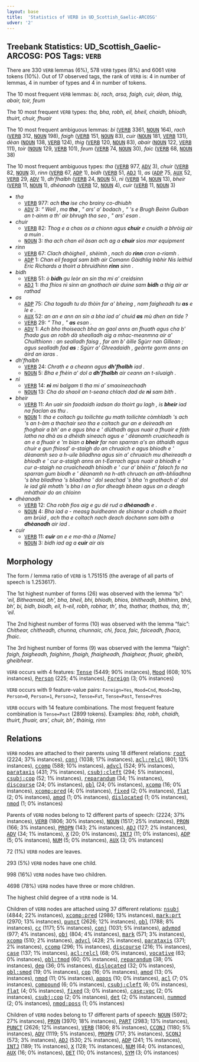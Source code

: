 ```yaml
---
layout: base
title:  'Statistics of VERB in UD_Scottish_Gaelic-ARCOSG'
udver: '2'
---
```


## Treebank Statistics: UD_Scottish_Gaelic-ARCOSG: POS Tags: `VERB`

There are 330 `VERB` lemmas (6%), 578 `VERB` types (8%) and 6061 `VERB` tokens (10%).
Out of 17 observed tags, the rank of `VERB` is: 4 in number of lemmas, 4 in number of types and 4 in number of tokens.

The 10 most frequent `VERB` lemmas: <em>bi, rach, arsa, faigh, cuir, dèan, thig, abair, toir, feum</em>

The 10 most frequent `VERB` types:  <em>tha, bha, robh, eil, bheil, chaidh, bhiodh, thuirt, chuir, fhuair</em>

The 10 most frequent ambiguous lemmas: <em>bi</em> (<tt><a href="gd_arcosg-pos-VERB.html">VERB</a></tt> 3361, <tt><a href="gd_arcosg-pos-NOUN.html">NOUN</a></tt> 164), <em>rach</em> (<tt><a href="gd_arcosg-pos-VERB.html">VERB</a></tt> 312, <tt><a href="gd_arcosg-pos-NOUN.html">NOUN</a></tt> 198), <em>faigh</em> (<tt><a href="gd_arcosg-pos-VERB.html">VERB</a></tt> 151, <tt><a href="gd_arcosg-pos-NOUN.html">NOUN</a></tt> 83), <em>cuir</em> (<tt><a href="gd_arcosg-pos-NOUN.html">NOUN</a></tt> 181, <tt><a href="gd_arcosg-pos-VERB.html">VERB</a></tt> 131), <em>dèan</em> (<tt><a href="gd_arcosg-pos-NOUN.html">NOUN</a></tt> 138, <tt><a href="gd_arcosg-pos-VERB.html">VERB</a></tt> 124), <em>thig</em> (<tt><a href="gd_arcosg-pos-VERB.html">VERB</a></tt> 120, <tt><a href="gd_arcosg-pos-NOUN.html">NOUN</a></tt> 83), <em>abair</em> (<tt><a href="gd_arcosg-pos-NOUN.html">NOUN</a></tt> 122, <tt><a href="gd_arcosg-pos-VERB.html">VERB</a></tt> 111), <em>toir</em> (<tt><a href="gd_arcosg-pos-NOUN.html">NOUN</a></tt> 129, <tt><a href="gd_arcosg-pos-VERB.html">VERB</a></tt> 101), <em>feum</em> (<tt><a href="gd_arcosg-pos-VERB.html">VERB</a></tt> 74, <tt><a href="gd_arcosg-pos-NOUN.html">NOUN</a></tt> 30), <em>faic</em> (<tt><a href="gd_arcosg-pos-VERB.html">VERB</a></tt> 68, <tt><a href="gd_arcosg-pos-NOUN.html">NOUN</a></tt> 38)

The 10 most frequent ambiguous types:  <em>tha</em> (<tt><a href="gd_arcosg-pos-VERB.html">VERB</a></tt> 977, <tt><a href="gd_arcosg-pos-ADV.html">ADV</a></tt> 3), <em>chuir</em> (<tt><a href="gd_arcosg-pos-VERB.html">VERB</a></tt> 82, <tt><a href="gd_arcosg-pos-NOUN.html">NOUN</a></tt> 3), <em>rinn</em> (<tt><a href="gd_arcosg-pos-VERB.html">VERB</a></tt> 67, <tt><a href="gd_arcosg-pos-ADP.html">ADP</a></tt> 1), <em>bidh</em> (<tt><a href="gd_arcosg-pos-VERB.html">VERB</a></tt> 51, <tt><a href="gd_arcosg-pos-ADJ.html">ADJ</a></tt> 1), <em>as</em> (<tt><a href="gd_arcosg-pos-ADP.html">ADP</a></tt> 75, <tt><a href="gd_arcosg-pos-AUX.html">AUX</a></tt> 52, <tt><a href="gd_arcosg-pos-VERB.html">VERB</a></tt> 29, <tt><a href="gd_arcosg-pos-ADV.html">ADV</a></tt> 1), <em>dh’fhalbh</em> (<tt><a href="gd_arcosg-pos-VERB.html">VERB</a></tt> 24, <tt><a href="gd_arcosg-pos-NOUN.html">NOUN</a></tt> 5), <em>nì</em> (<tt><a href="gd_arcosg-pos-VERB.html">VERB</a></tt> 14, <tt><a href="gd_arcosg-pos-NOUN.html">NOUN</a></tt> 13), <em>bheir</em> (<tt><a href="gd_arcosg-pos-VERB.html">VERB</a></tt> 11, <tt><a href="gd_arcosg-pos-NOUN.html">NOUN</a></tt> 1), <em>dhèanadh</em> (<tt><a href="gd_arcosg-pos-VERB.html">VERB</a></tt> 12, <tt><a href="gd_arcosg-pos-NOUN.html">NOUN</a></tt> 4), <em>cuir</em> (<tt><a href="gd_arcosg-pos-VERB.html">VERB</a></tt> 11, <tt><a href="gd_arcosg-pos-NOUN.html">NOUN</a></tt> 3)


* <em>tha</em>
  * <tt><a href="gd_arcosg-pos-VERB.html">VERB</a></tt> 977: <em>ach <b>tha</b> ise cho brainy co-dhiubh</em>
  * <tt><a href="gd_arcosg-pos-ADV.html">ADV</a></tt> 3: <em>“ Well , ma <b>tha</b> , " ars’ a’ bodach , “ 's e Brugh Beinn Gulban an t-ainm a th' air bhrugh tha seo , " ars’ esan .</em>
* <em>chuir</em>
  * <tt><a href="gd_arcosg-pos-VERB.html">VERB</a></tt> 82: <em>Thog e a chas os a chionn agus <b>chuir</b> e cnuidh a bhròig air a muin .</em>
  * <tt><a href="gd_arcosg-pos-NOUN.html">NOUN</a></tt> 3: <em>tha ach chan eil àsan ach ag a <b>chuir</b> sìos mar equipment</em>
* <em>rinn</em>
  * <tt><a href="gd_arcosg-pos-VERB.html">VERB</a></tt> 67: <em>Clach dhòigheil , shèimh , nach do <b>rinn</b> cron a-riamh .</em>
  * <tt><a href="gd_arcosg-pos-ADP.html">ADP</a></tt> 1: <em>Chan eil feagal sam bith air Comann Gàidhlig Inbhir Nis leithid Eric Richards a thoirt a bhruidhinn <b>rinn</b> sinn .</em>
* <em>bidh</em>
  * <tt><a href="gd_arcosg-pos-VERB.html">VERB</a></tt> 51: <em>ò <b>bidh</b> gu leòr an sin tha mi a’ creidsinn</em>
  * <tt><a href="gd_arcosg-pos-ADJ.html">ADJ</a></tt> 1: <em>tha fhios nì sinn an gnothach air duine sam <b>bidh</b> a thig air ar rathad</em>
* <em>as</em>
  * <tt><a href="gd_arcosg-pos-ADP.html">ADP</a></tt> 75: <em>Cha togadh tu do thòin far a' bheing , nam faigheadh tu <b>as</b> e le e .</em>
  * <tt><a href="gd_arcosg-pos-AUX.html">AUX</a></tt> 52: <em>an an e ann an sin a bha iad a’ chuid <b>as</b> mù dhen an tìde ?</em>
  * <tt><a href="gd_arcosg-pos-VERB.html">VERB</a></tt> 29: <em>“ Tha , " <b>as</b> esan .</em>
  * <tt><a href="gd_arcosg-pos-ADV.html">ADV</a></tt> 1: <em>Ach bho thoiseach bha an gaol anns an fhuath agus cha b' fhada gus an robh dà shealladh aig a mhac-meanmna air a' Chuilthionn : an sealladh faisg , far am b' àille Sgùrr nan Gillean ; agus sealladh fad <b>as</b> : Sgùrr a' Ghreadaidh , geàrrte gorm anns an àird an iaras .</em>
* <em>dh’fhalbh</em>
  * <tt><a href="gd_arcosg-pos-VERB.html">VERB</a></tt> 24: <em>Chrath e a cheann agus <b>dh’fhalbh</b> iad .</em>
  * <tt><a href="gd_arcosg-pos-NOUN.html">NOUN</a></tt> 5: <em>Bha e fhèin a' dol a <b>dh’fhalbh</b> air ceann an t-sluaigh .</em>
* <em>nì</em>
  * <tt><a href="gd_arcosg-pos-VERB.html">VERB</a></tt> 14: <em><b>nì</b> mi balgam tì tha mi a’ smaoineachadh</em>
  * <tt><a href="gd_arcosg-pos-NOUN.html">NOUN</a></tt> 13: <em>Cha do shaoil an t-seana chlach dad de <b>nì</b> sam bith .</em>
* <em>bheir</em>
  * <tt><a href="gd_arcosg-pos-VERB.html">VERB</a></tt> 11: <em>An uair sin faodaidh iadsan do thoirt gu lagh , is <b>bheir</b> iad na fiaclan as thu .</em>
  * <tt><a href="gd_arcosg-pos-NOUN.html">NOUN</a></tt> 1: <em>tha e coltach gu toilichte gu math toilichte còmhladh 's ach 's an t-àm a thachair seo tha e coltach gur an e deireadh an fhoghair a bh' an e agus bha e ' dlùthadh agus nuair a fhuair e fàth latha na dhà as a dhèidh sineach agus e ' dèanamh cruaicheadh is an e a fhuair e 'm bian a <b>bheir</b> far nan sparran a's an àthaidh agus chuir e gun fhiosd' a-staigh do an chruaich e agus bhiodh e ' dèanamh seo a h-uile bliadhna agus sin a’ chruaich mu dheireadh a bhiodh e ' cur a-staigh anns an t-Earrach agus nuair a bhiodh e ' cur a-staigh na cruaicheadh bhiodh e ' cur a’ bhèin a' falach fo na sparran gum biodh e ' dèanamh na h-ath chruach an ath-bhliadhna 's bha bliadhna 's bliadhna ' dol seachad 's bha 'n gnothach a' dol le iad glè mhath 's bha i an a fìor dheagh bhean agus an a deagh mhàthair do an chloinn</em>
* <em>dhèanadh</em>
  * <tt><a href="gd_arcosg-pos-VERB.html">VERB</a></tt> 12: <em>Cha robh fios aig e gu dé rud a <b>dhèanadh</b> e .</em>
  * <tt><a href="gd_arcosg-pos-NOUN.html">NOUN</a></tt> 4: <em>Bha iad a - measg buidheann de shianar a chaidh a thoirt am brùid , ach tha e coltach nach deach dochann sam bith a <b>dhèanadh</b> air iad .</em>
* <em>cuir</em>
  * <tt><a href="gd_arcosg-pos-VERB.html">VERB</a></tt> 11: <em><b>cuir</b> an e e ma-thà a [Name]</em>
  * <tt><a href="gd_arcosg-pos-NOUN.html">NOUN</a></tt> 3: <em>bidh iad ag a <b>cuir</b> air ais</em>

## Morphology

The form / lemma ratio of `VERB` is 1.751515 (the average of all parts of speech is 1.253617).

The 1st highest number of forms (26) was observed with the lemma “bi”: <em>'eil, Bitheamaid, bh', bha, bheil, bhi, bhiodh, bhios, bhitheadh, bhithinn, bhà, bh’, bi, bidh, biodh, eil, h-eil, robh, robhar, th', tha, thathar, thathas, thà, th’, ‘eil</em>.

The 2nd highest number of forms (10) was observed with the lemma “faic”: <em>Chithear, chitheadh, chunna, chunnaic, chì, faca, faic, faiceadh, fhaca, fhaic</em>.

The 3rd highest number of forms (9) was observed with the lemma “faigh”: <em>faigh, faigheadh, faighinn, fhaigh, fhaigheadh, fhaighear, fhuair, gheibh, gheibhear</em>.

`VERB` occurs with 4 features: <tt><a href="gd_arcosg-feat-Tense.html">Tense</a></tt> (5449; 90% instances), <tt><a href="gd_arcosg-feat-Mood.html">Mood</a></tt> (608; 10% instances), <tt><a href="gd_arcosg-feat-Person.html">Person</a></tt> (225; 4% instances), <tt><a href="gd_arcosg-feat-Foreign.html">Foreign</a></tt> (3; 0% instances)

`VERB` occurs with 9 feature-value pairs: `Foreign=Yes`, `Mood=Cnd`, `Mood=Imp`, `Person=0`, `Person=1`, `Person=2`, `Tense=Fut`, `Tense=Past`, `Tense=Pres`

`VERB` occurs with 14 feature combinations.
The most frequent feature combination is `Tense=Past` (2899 tokens).
Examples: <em>bha, robh, chaidh, thuirt, fhuair, ars’, chuir, bh', thàinig, rinn</em>


## Relations

`VERB` nodes are attached to their parents using 18 different relations: <tt><a href="gd_arcosg-dep-root.html">root</a></tt> (2224; 37% instances), <tt><a href="gd_arcosg-dep-conj.html">conj</a></tt> (1038; 17% instances), <tt><a href="gd_arcosg-dep-acl-relcl.html">acl:relcl</a></tt> (801; 13% instances), <tt><a href="gd_arcosg-dep-ccomp.html">ccomp</a></tt> (588; 10% instances), <tt><a href="gd_arcosg-dep-advcl.html">advcl</a></tt> (524; 9% instances), <tt><a href="gd_arcosg-dep-parataxis.html">parataxis</a></tt> (431; 7% instances), <tt><a href="gd_arcosg-dep-csubj-cleft.html">csubj:cleft</a></tt> (294; 5% instances), <tt><a href="gd_arcosg-dep-csubj-cop.html">csubj:cop</a></tt> (52; 1% instances), <tt><a href="gd_arcosg-dep-reparandum.html">reparandum</a></tt> (34; 1% instances), <tt><a href="gd_arcosg-dep-discourse.html">discourse</a></tt> (24; 0% instances), <tt><a href="gd_arcosg-dep-obl.html">obl</a></tt> (24; 0% instances), <tt><a href="gd_arcosg-dep-xcomp.html">xcomp</a></tt> (16; 0% instances), <tt><a href="gd_arcosg-dep-xcomp-pred.html">xcomp:pred</a></tt> (4; 0% instances), <tt><a href="gd_arcosg-dep-fixed.html">fixed</a></tt> (2; 0% instances), <tt><a href="gd_arcosg-dep-flat.html">flat</a></tt> (2; 0% instances), <tt><a href="gd_arcosg-dep-amod.html">amod</a></tt> (1; 0% instances), <tt><a href="gd_arcosg-dep-dislocated.html">dislocated</a></tt> (1; 0% instances), <tt><a href="gd_arcosg-dep-nmod.html">nmod</a></tt> (1; 0% instances)

Parents of `VERB` nodes belong to 12 different parts of speech:  (2224; 37% instances), <tt><a href="gd_arcosg-pos-VERB.html">VERB</a></tt> (1806; 30% instances), <tt><a href="gd_arcosg-pos-NOUN.html">NOUN</a></tt> (1517; 25% instances), <tt><a href="gd_arcosg-pos-PRON.html">PRON</a></tt> (166; 3% instances), <tt><a href="gd_arcosg-pos-PROPN.html">PROPN</a></tt> (143; 2% instances), <tt><a href="gd_arcosg-pos-ADJ.html">ADJ</a></tt> (127; 2% instances), <tt><a href="gd_arcosg-pos-ADV.html">ADV</a></tt> (34; 1% instances), <tt><a href="gd_arcosg-pos-X.html">X</a></tt> (20; 0% instances), <tt><a href="gd_arcosg-pos-INTJ.html">INTJ</a></tt> (11; 0% instances), <tt><a href="gd_arcosg-pos-ADP.html">ADP</a></tt> (5; 0% instances), <tt><a href="gd_arcosg-pos-NUM.html">NUM</a></tt> (5; 0% instances), <tt><a href="gd_arcosg-pos-AUX.html">AUX</a></tt> (3; 0% instances)

72 (1%) `VERB` nodes are leaves.

293 (5%) `VERB` nodes have one child.

998 (16%) `VERB` nodes have two children.

4698 (78%) `VERB` nodes have three or more children.

The highest child degree of a `VERB` node is 14.

Children of `VERB` nodes are attached using 37 different relations: <tt><a href="gd_arcosg-dep-nsubj.html">nsubj</a></tt> (4844; 22% instances), <tt><a href="gd_arcosg-dep-xcomp-pred.html">xcomp:pred</a></tt> (2986; 13% instances), <tt><a href="gd_arcosg-dep-mark-prt.html">mark:prt</a></tt> (2970; 13% instances), <tt><a href="gd_arcosg-dep-punct.html">punct</a></tt> (2626; 12% instances), <tt><a href="gd_arcosg-dep-obl.html">obl</a></tt> (1788; 8% instances), <tt><a href="gd_arcosg-dep-cc.html">cc</a></tt> (1171; 5% instances), <tt><a href="gd_arcosg-dep-conj.html">conj</a></tt> (1031; 5% instances), <tt><a href="gd_arcosg-dep-advmod.html">advmod</a></tt> (977; 4% instances), <tt><a href="gd_arcosg-dep-obj.html">obj</a></tt> (804; 4% instances), <tt><a href="gd_arcosg-dep-mark.html">mark</a></tt> (571; 3% instances), <tt><a href="gd_arcosg-dep-xcomp.html">xcomp</a></tt> (510; 2% instances), <tt><a href="gd_arcosg-dep-advcl.html">advcl</a></tt> (428; 2% instances), <tt><a href="gd_arcosg-dep-parataxis.html">parataxis</a></tt> (371; 2% instances), <tt><a href="gd_arcosg-dep-ccomp.html">ccomp</a></tt> (296; 1% instances), <tt><a href="gd_arcosg-dep-discourse.html">discourse</a></tt> (216; 1% instances), <tt><a href="gd_arcosg-dep-case.html">case</a></tt> (137; 1% instances), <tt><a href="gd_arcosg-dep-acl-relcl.html">acl:relcl</a></tt> (68; 0% instances), <tt><a href="gd_arcosg-dep-vocative.html">vocative</a></tt> (63; 0% instances), <tt><a href="gd_arcosg-dep-obl-tmod.html">obl:tmod</a></tt> (60; 0% instances), <tt><a href="gd_arcosg-dep-reparandum.html">reparandum</a></tt> (38; 0% instances), <tt><a href="gd_arcosg-dep-dep.html">dep</a></tt> (36; 0% instances), <tt><a href="gd_arcosg-dep-dislocated.html">dislocated</a></tt> (32; 0% instances), <tt><a href="gd_arcosg-dep-obl-smod.html">obl:smod</a></tt> (19; 0% instances), <tt><a href="gd_arcosg-dep-cop.html">cop</a></tt> (16; 0% instances), <tt><a href="gd_arcosg-dep-amod.html">amod</a></tt> (13; 0% instances), <tt><a href="gd_arcosg-dep-nmod.html">nmod</a></tt> (11; 0% instances), <tt><a href="gd_arcosg-dep-appos.html">appos</a></tt> (10; 0% instances), <tt><a href="gd_arcosg-dep-acl.html">acl</a></tt> (7; 0% instances), <tt><a href="gd_arcosg-dep-compound.html">compound</a></tt> (6; 0% instances), <tt><a href="gd_arcosg-dep-csubj-cleft.html">csubj:cleft</a></tt> (6; 0% instances), <tt><a href="gd_arcosg-dep-flat.html">flat</a></tt> (4; 0% instances), <tt><a href="gd_arcosg-dep-fixed.html">fixed</a></tt> (3; 0% instances), <tt><a href="gd_arcosg-dep-case-voc.html">case:voc</a></tt> (2; 0% instances), <tt><a href="gd_arcosg-dep-csubj-cop.html">csubj:cop</a></tt> (2; 0% instances), <tt><a href="gd_arcosg-dep-det.html">det</a></tt> (2; 0% instances), <tt><a href="gd_arcosg-dep-nummod.html">nummod</a></tt> (2; 0% instances), <tt><a href="gd_arcosg-dep-nmod-poss.html">nmod:poss</a></tt> (1; 0% instances)

Children of `VERB` nodes belong to 17 different parts of speech: <tt><a href="gd_arcosg-pos-NOUN.html">NOUN</a></tt> (5972; 27% instances), <tt><a href="gd_arcosg-pos-PRON.html">PRON</a></tt> (3970; 18% instances), <tt><a href="gd_arcosg-pos-PART.html">PART</a></tt> (2983; 13% instances), <tt><a href="gd_arcosg-pos-PUNCT.html">PUNCT</a></tt> (2626; 12% instances), <tt><a href="gd_arcosg-pos-VERB.html">VERB</a></tt> (1806; 8% instances), <tt><a href="gd_arcosg-pos-CCONJ.html">CCONJ</a></tt> (1180; 5% instances), <tt><a href="gd_arcosg-pos-ADV.html">ADV</a></tt> (1119; 5% instances), <tt><a href="gd_arcosg-pos-PROPN.html">PROPN</a></tt> (717; 3% instances), <tt><a href="gd_arcosg-pos-SCONJ.html">SCONJ</a></tt> (573; 3% instances), <tt><a href="gd_arcosg-pos-ADJ.html">ADJ</a></tt> (530; 2% instances), <tt><a href="gd_arcosg-pos-ADP.html">ADP</a></tt> (241; 1% instances), <tt><a href="gd_arcosg-pos-INTJ.html">INTJ</a></tt> (189; 1% instances), <tt><a href="gd_arcosg-pos-X.html">X</a></tt> (128; 1% instances), <tt><a href="gd_arcosg-pos-NUM.html">NUM</a></tt> (64; 0% instances), <tt><a href="gd_arcosg-pos-AUX.html">AUX</a></tt> (16; 0% instances), <tt><a href="gd_arcosg-pos-DET.html">DET</a></tt> (10; 0% instances), <tt><a href="gd_arcosg-pos-SYM.html">SYM</a></tt> (3; 0% instances)

